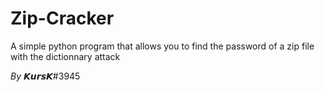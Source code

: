 # Zip-Cracker
A simple python program that allows you to find the password of a zip file with the dictionnary attack


*By* 𝙆𝙪𝙧𝙨𝙆#3945
